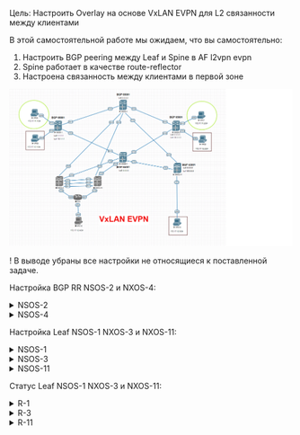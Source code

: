 Цель:
Настроить Overlay на основе VxLAN EVPN для L2 связанности между клиентами

В этой  самостоятельной работе мы ожидаем, что вы самостоятельно:

1. Настроить BGP peering между Leaf и Spine в AF l2vpn evpn
2. Spine работает в качестве route-reflector
3. Настроена связанность между клиентами в первой зоне

![](img/L2VPN.png)


! В выводе убраны все настройки не относящиеся к поставленной задаче.


Настройка BGP RR NSOS-2 и NXOS-4:

<details>
<summary>NSOS-2</summary>
<pre><code>
NX-2# show run

nv overlay evpn
feature ospf
feature bgp
feature interface-vlan
feature vn-segment-vlan-based
feature nv overlay

interface Ethernet1/1
  no switchport
  medium p2p
  ip unnumbered loopback0
  ip ospf network point-to-point
  no ip ospf passive-interface
  ip router ospf UNDER area 0.0.0.0
  no shutdown

interface Ethernet1/2
  no switchport
  medium p2p
  ip unnumbered loopback0
  ip ospf network point-to-point
  no ip ospf passive-interface
  ip router ospf UNDER area 0.0.0.0
  no shutdown

interface Ethernet1/3
  no switchport
  medium p2p
  ip unnumbered loopback0
  ip ospf network point-to-point
  no ip ospf passive-interface
  ip router ospf UNDER area 0.0.0.0
  no shutdown

interface loopback0
  ip address 2.2.2.2/32
  ip router ospf UNDER area 0.0.0.0
cli alias name wr copy running-config startup-config
line console
line vty
boot nxos bootflash:/nxos.9.2.2.bin
router ospf UNDER
  router-id 2.2.2.2
router bgp 65001
  template peer LEAF
    remote-as 65001
    update-source loopback0
    address-family l2vpn evpn
      send-community
      send-community extended
      route-reflector-client
  neighbor 1.1.1.1
    inherit peer LEAF
  neighbor 3.3.3.3
    inherit peer LEAF
  neighbor 5.5.5.5
    inherit peer LEAF

</code></pre>
</details>

<details>
<summary>NSOS-4</summary>
<pre><code>
NX-4# show run

nv overlay evpn
feature ospf
feature bgp
feature interface-vlan
feature vn-segment-vlan-based
feature nv overlay

interface Ethernet1/1
  no switchport
  medium p2p
  ip unnumbered loopback0
  ip ospf network point-to-point
  no ip ospf passive-interface
  ip router ospf UNDER area 0.0.0.0
  no shutdown

interface Ethernet1/2
  no switchport
  medium p2p
  ip unnumbered loopback0
  ip ospf network point-to-point
  no ip ospf passive-interface
  ip router ospf UNDER area 0.0.0.0
  no shutdown

interface Ethernet1/3
  no switchport
  medium p2p
  ip unnumbered loopback0
  ip ospf network point-to-point
  no ip ospf passive-interface
  ip router ospf UNDER area 0.0.0.0
  no shutdown

interface loopback0
  ip address 4.4.4.4/32
  ip router ospf UNDER area 0.0.0.0
cli alias name wr copy running-config startup-config
line console
line vty
boot nxos bootflash:/nxos.9.2.2.bin
router ospf UNDER
  router-id 4.4.4.4
router bgp 65001
  template peer LEAF
    remote-as 65001
    update-source loopback0
    address-family l2vpn evpn
      send-community
      send-community extended
      route-reflector-client
  neighbor 1.1.1.1
    inherit peer LEAF
  neighbor 3.3.3.3
    inherit peer LEAF
  neighbor 5.5.5.5
    inherit peer LEAF

</code></pre>
</details>

Настройка Leaf NSOS-1 NXOS-3 и NXOS-11:

<details>
<summary>NSOS-1</summary>
<pre><code>
NX-1# show run

nv overlay evpn
feature ospf
feature bgp
feature interface-vlan
feature vn-segment-vlan-based
feature nv overlay

vlan 1,11-12
vlan 11
  vn-segment 11000
vlan 12
  vn-segment 12000

interface nve1
  no shutdown
  host-reachability protocol bgp
  source-interface loopback1
  member vni 11000
    ingress-replication protocol bgp
  member vni 12000
    ingress-replication protocol bgp

interface Ethernet1/1
  no switchport
  medium p2p
  ip unnumbered loopback0
  ip ospf network point-to-point
  no ip ospf passive-interface
  ip router ospf UNDER area 0.0.0.0
  no shutdown

interface Ethernet1/2
  no switchport
  medium p2p
  ip unnumbered loopback0
  ip ospf network point-to-point
  no ip ospf passive-interface
  ip router ospf UNDER area 0.0.0.0
  no shutdown

interface Ethernet1/3
  switchport access vlan 11

interface Ethernet1/4
  switchport access vlan 12

interface loopback0
  ip address 1.1.1.1/32
  ip router ospf UNDER area 0.0.0.0

interface loopback1
  ip address 10.1.1.1/32
  ip router ospf UNDER area 0.0.0.0
cli alias name wr copy running-config startup-config
line console
line vty
no feature signature-verification
router ospf UNDER
  router-id 1.1.1.1
router bgp 65001
  template peer SPINE
    remote-as 65001
    update-source loopback0
    address-family l2vpn evpn
      send-community
      send-community extended
  neighbor 2.2.2.2
    inherit peer SPINE
  neighbor 4.4.4.4
    inherit peer SPINE

</code></pre>
</details>

<details>
<summary>NSOS-3</summary>
<pre><code>
NX-3# show run

nv overlay evpn
feature ospf
feature bgp
feature interface-vlan
feature vn-segment-vlan-based
feature nv overlay

interface nve1
  no shutdown
  host-reachability protocol bgp
  source-interface loopback1
  member vni 11000
    ingress-replication protocol bgp
  member vni 12000
    ingress-replication protocol bgp

interface Ethernet1/1
  no switchport
  medium p2p
  ip unnumbered loopback0
  ip ospf network point-to-point
  no ip ospf passive-interface
  ip router ospf UNDER area 0.0.0.0
  no shutdown

interface Ethernet1/2
  no switchport
  medium p2p
  ip unnumbered loopback0
  ip ospf network point-to-point
  no ip ospf passive-interface
  ip router ospf UNDER area 0.0.0.0
  no shutdown

interface Ethernet1/3
  switchport access vlan 11

interface Ethernet1/4
  switchport access vlan 12

interface loopback0
  ip address 3.3.3.3/32
  ip router ospf UNDER area 0.0.0.0

interface loopback1
  ip address 30.3.3.3/32
  ip router ospf UNDER area 0.0.0.0
cli alias name wr copy running-config startup-config
line console
line vty
no feature signature-verification
router ospf UNDER
  router-id 3.3.3.3
router bgp 65001
  template peer SPINE
    remote-as 65001
    update-source loopback0
    address-family l2vpn evpn
      send-community
      send-community extended
  neighbor 2.2.2.2
    inherit peer SPINE
  neighbor 4.4.4.4
    inherit peer SPINE

</code></pre>
</details>

<details>
<summary>NSOS-11</summary>
<pre><code>
NX-11# show run

nv overlay evpn
feature ospf
feature bgp
feature interface-vlan
feature vn-segment-vlan-based
feature nv overlay

vlan 1,12
vlan 12
  vn-segment 12000

interface nve1
  no shutdown
  host-reachability protocol bgp
  source-interface loopback1
  member vni 12000
    ingress-replication protocol bgp

interface Ethernet1/1
  switchport access vlan 12

interface Ethernet1/2
  no switchport
  medium p2p
  ip unnumbered loopback0
  ip ospf network point-to-point
  no ip ospf passive-interface
  ip router ospf UNDER area 0.0.0.0
  no shutdown

interface Ethernet1/3
  no switchport
  medium p2p
  ip unnumbered loopback0
  ip ospf network point-to-point
  no ip ospf passive-interface
  ip router ospf UNDER area 0.0.0.0
  no shutdown

interface loopback0
  ip address 5.5.5.5/32
  ip router ospf UNDER area 0.0.0.0

interface loopback1
  ip address 50.5.5.5/32
  ip router ospf UNDER area 0.0.0.0
cli alias name wr copy running-config startup-config
line console
line vty
no feature signature-verification
router ospf UNDER
  router-id 5.5.5.5
router bgp 65001
  template peer SPINE
    remote-as 65001
    update-source loopback0
    address-family l2vpn evpn
      send-community
      send-community extended
  neighbor 2.2.2.2
    inherit peer SPINE
  neighbor 4.4.4.4
    inherit peer SPINE

</code></pre>
</details>

Статус Leaf NSOS-1 NXOS-3 и NXOS-11:

<details>
<summary>R-1</summary>
<pre><code>

</code></pre>
</details>

<details>
<summary>R-3</summary>
<pre><code>

</code></pre>
</details>

<details>
<summary>R-11</summary>
<pre><code>
NX-11# show nve internal platform interface nve 1 detail
Printing Interface ifindex 0x49000001 detail
|======|=========================|===============|===============|=====|=====|
|Intf  |State                    |PriIP          |SecIP          |Vnis |Peers|
|======|=========================|===============|===============|=====|=====|
|nve1  |UP                       |50.5.5.5       |0.0.0.0        |1    |2    |
|======|=========================|===============|===============|=====|=====|

SW_BD/VNIs of interface nve1:
================================================
|======|======|=========================|======|====|======|========
|Sw BD |Vni   |State                    |Intf  |Type|Vrf-ID|Notified
|======|======|=========================|======|====|======|========
|12    |12000 |UP                       |nve1  |CP  |0     |Yes
|======|======|=========================|======|====|======|========

Peers of interface nve1:
============================================

Peer_ip: 10.1.1.1
  Peer-ID   : 1
  State     : UP
  Learning  : Disabled
  TunnelID  : 0x0
  Mode      : Symmetric
  MAC       : 0000.0000.0000
  Table-ID  : 0x1
  Encap     : 0x0


Peer_ip: 30.3.3.3
  Peer-ID   : 2
  State     : UP
  Learning  : Disabled
  TunnelID  : 0x0
  Mode      : Symmetric
  MAC       : 0000.0000.0000
  Table-ID  : 0x1
  Encap     : 0x0

  NX-11# show bgp l2vpn evpn summary

  Neighbor        V    AS MsgRcvd MsgSent   TblVer  InQ OutQ Up/Down  State/PfxRcd
  2.2.2.2         4 65001      88      97       29    0    0 01:14:19 2
  4.4.4.4         4 65001      87      96       29    0    0 01:13:16 2

  NX-11# show bgp l2vpn evpn
  
     Network            Next Hop            Metric     LocPrf     Weight Path
  Route Distinguisher: 1.1.1.1:32779
  *>i[2]:[0]:[0]:[48]:[0050.7966.6806]:[0]:[0.0.0.0]/216
                        10.1.1.1                          100          0 i
  * i                   10.1.1.1                          100          0 i
  * i[3]:[0]:[32]:[10.1.1.1]/88
                        10.1.1.1                          100          0 i
  *>i                   10.1.1.1                          100          0 i

  Route Distinguisher: 3.3.3.3:32779
  *>i[2]:[0]:[0]:[48]:[0050.7966.6808]:[0]:[0.0.0.0]/216
                        30.3.3.3                          100          0 i
  * i                   30.3.3.3                          100          0 i
  * i[3]:[0]:[32]:[30.3.3.3]/88
                        30.3.3.3                          100          0 i
  *>i                   30.3.3.3                          100          0 i

  Route Distinguisher: 5.5.5.5:32779    (L2VNI 12000)
  *>i[2]:[0]:[0]:[48]:[0050.7966.6806]:[0]:[0.0.0.0]/216
                        10.1.1.1                          100          0 i
  *>i[2]:[0]:[0]:[48]:[0050.7966.6808]:[0]:[0.0.0.0]/216
                        30.3.3.3                          100          0 i
  *>l[2]:[0]:[0]:[48]:[0050.7966.680d]:[0]:[0.0.0.0]/216
                        50.5.5.5                          100      32768 i
  *>i[3]:[0]:[32]:[10.1.1.1]/88
                        10.1.1.1                          100          0 i
  *>i[3]:[0]:[32]:[30.3.3.3]/88
                        30.3.3.3                          100          0 i
  *>l[3]:[0]:[32]:[50.5.5.5]/88
                        50.5.5.5                          100      32768 i

</code></pre>
</details>
